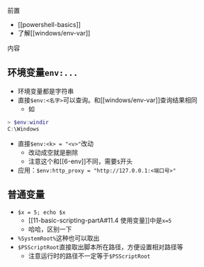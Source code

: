 前置
- [[powershell-basics]]
- 了解[[windows/env-var]]

内容
## 环境变量`env:...`
- 环境变量都是字符串
- 直接`$env:<名字>`可以查询。和[[windows/env-var]]查询结果相同
  - 如
```powershell
> $env:windir
C:\Windows
```
- 直接`$env:<k> = "<v>"`改动
  - 改动成空就是删除
  - 注意这个和[[6-env]]不同，需要`$`开头
- 应用：`$env:http_proxy = "http://127.0.0.1:<端口号>"`
## 普通变量
- `$x = 5; echo $x`
  - [[11-basic-scripting-partA#11.4 使用变量]]中是`x=5`
  - 哈哈，区别一下
- `%SystemRoot%`这种也可以取出
- `$PSScriptRoot`直接取出脚本所在路径，方便设置相对路径等
  - 注意运行时的路径不一定等于`$PSScriptRoot`